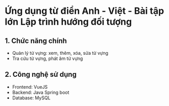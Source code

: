 # Ứng dụng từ điển Anh - Việt - Bài tập lớn Lập trình hướng đối tượng
## 1. Chức năng chính
- Quản lý từ vựng: xem, thêm, xóa, sửa từ vựng
- Tra cứu từ vựng, phát âm từ vựng
## 2. Công nghệ sử dụng
- Frontend: VueJS
- Backend: Java Spring boot
- Database: MySQL
